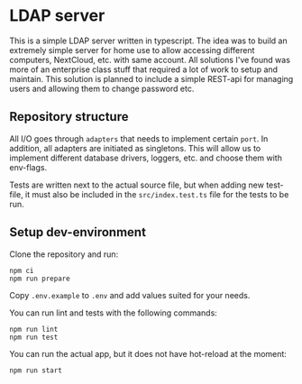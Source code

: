 # LDAP server

This is a simple LDAP server written in typescript. The idea was to build an extremely simple server for home use to allow accessing different computers, NextCloud, etc. with same account. All solutions I've found was more of an enterprise class stuff that required a lot of work to setup and maintain. This solution is planned to include a simple REST-api for managing users and allowing them to change password etc.

## Repository structure

All I/O goes through `adapters` that needs to implement certain `port`. In addition, all adapters are initiated as singletons. This will allow us to implement different database drivers, loggers, etc. and choose them with env-flags.

Tests are written next to the actual source file, but when adding new test-file, it must also be included in the `src/index.test.ts` file for the tests to be run.

## Setup dev-environment

Clone the repository and run:

```
npm ci
npm run prepare
```

Copy `.env.example` to `.env` and add values suited for your needs.

You can run lint and tests with the following commands:

```
npm run lint
npm run test
```

You can run the actual app, but it does not have hot-reload at the moment:

```
npm run start
```
